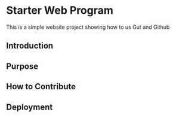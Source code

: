 # Starter Web Program

This is a simple website project
showing how to us Gut and Github

## Introduction

## Purpose

## How to Contribute

## Deployment